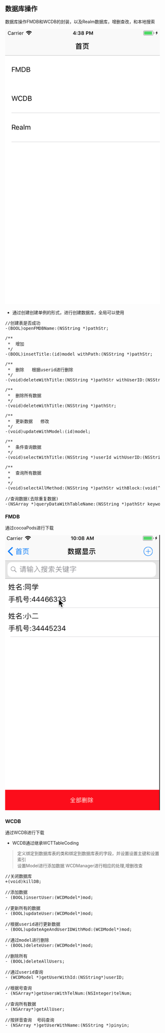 ## 数据库操作
数据库操作FMDB和WCDB的封装，以及Realm数据库，增删查改，和本地搜索

![视图](WX20171123-094615@2x.png)

* 通过创建创建单例的形式，进行创建数据库，全局可以使用

<pre>
//创建表是否成功
-(BOOL)openFMDBName:(NSString *)pathStr;

/**
 *  增加
 */
-(BOOL)insetTitle:(id)model withPath:(NSString *)pathStr;

/**
 *  删除   根据userid进行删除
 */
-(void)deleteWithTitle:(NSString *)pathStr withUserID:(NSString *)userId;

/**
 *  删除所有数据
 */
-(void)deleteWithTitle:(NSString *)pathStr;

/**
 *  更新数据   修改
 */
-(void)updateWithModel:(id)model;

/**
 *  条件查询数据
 */
-(void)selectWithTitle:(NSString *)userId withUserID:(NSString *)pathStr;

/**
 *  查询所有数据
 *
 */
-(void)selectAllMethod:(NSString *)pathStr withBlock:(void(^)(id Success))block;

//查询数据(去除重复数据)
-(NSArray *)queryDataWithTableName:(NSString *)pathStr keyword:(NSString *)keyword;
</pre>


### FMDB
通过cocoaPods进行下载

![FMDB](WX20171123-100853@2x.png)

### WCDB
通过WCDB进行下载

* WCDB通过继承WCTTableCoding

> 定义绑定到数据库表的类和绑定到数据库表的字段，并设置设置主键和设置索引<br>
> 设置Model进行添加数据
> WCDManager进行相应的处理,增删改查

<pre>
//关闭数据库
+(void)killDB;

//添加数据
- (BOOL)insertUser:(WCDModel*)mod;

//更新所有的数据
- (BOOL)updateUser:(WCDModel*)mod;

//根据userid进行更新数据
- (BOOL)updateAgeAndUserIDWithMod:(WCDModel*)mod;

//通过model进行删除
- (BOOL)deleteUser:(WCDModel*)mod;

//删除所有
- (BOOL)deleteAllUsers;

//通过userid查询
- (WCDModel *)getUserWithId:(NSString*)userID;

//根据号查询
- (NSArray*)getUsersWithTelNum:(NSInteger)telNum;

//查询所有数据
- (NSArray*)getAllUser;

//按拼音查询  号码查询
- (NSArray *)getUserWithName:(NSString *)pinyin;
</pre>
